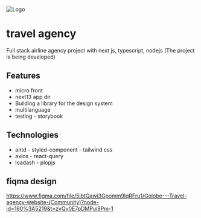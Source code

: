 ![Logo](https://svgur.com/i/rV7.svg)

# travel agency


Full stack airline agency project with next js, typescript, nodejs 
(The project is being developed)


## Features

- micro front
- next13 app dir
- Building a library for the design system
- multilanguage
- testing - storybook


## Technologies

- antd - styled-component - tailwind css
- axios - react-query
- loadash - plopjs 



## fiqma design

https://www.figma.com/file/5ibtQawi3Gpomm9lqRFru1/Golobe---Travel-agency-website-(Community)?node-id=160%3A5219&t=zvQv0E7pDMPui9Pm-1



